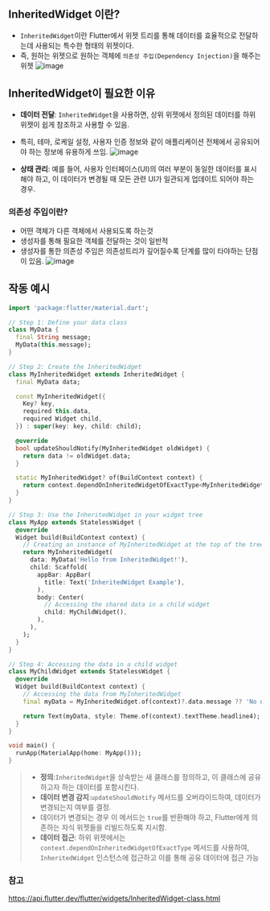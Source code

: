 ## InheritedWidget 이란?
- `InheritedWidget`이란 Flutter에서 위젯 트리를 통해 데이터를 효율적으로 전달하는데 사용되는 특수한 형태의 위젯이다.
- 즉, 원하는 위젯으로 원하는 객체에 `의존성 주입(Dependency Injection)`을 해주는 위젯
  ![image](https://github.com/david-s-kim/TIL/assets/129301549/e8ffdc15-57aa-4b91-a59f-4c4f2404532e)

## InheritedWidget이 필요한 이유
- **데이터 전달**: `InheritedWidget`을 사용하면, 상위 위젯에서 정의된 데이터를 하위 위젯이 쉽게 참조하고 사용할 수 있음.
- 특히, 테마, 로케일 설정, 사용자 인증 정보와 같이 애플리케이션 전체에서 공유되어야 하는 정보에 유용하게 쓰임.
![image](https://github.com/david-s-kim/TIL/assets/129301549/d55281ab-57ae-4a78-8226-3d8b92408a2a)

- **상태 관리**: 예를 들어, 사용자 인터페이스(UI)의 여러 부분이 동일한 데이터를 표시해야 하고, 이 데이터가 변경될 때 모든 관련 UI가 일관되게 업데이트 되어야 하는 경우.

### 의존성 주입이란?
- 어떤 객체가 다른 객체에서 사용되도록 하는것
- 생성자를 통해 필요한 객체를 전달하는 것이 일반적
- 생성자를 통한 의존성 주임은 의존성트리가 깊어질수록 단계를 많이 타야하는 단점이 있음.
  ![image](https://github.com/david-s-kim/TIL/assets/129301549/94478fb1-a958-491a-919c-7b19d77608c2)

## 작동 예시
```dart
import 'package:flutter/material.dart';

// Step 1: Define your data class
class MyData {
  final String message;
  MyData(this.message);
}

// Step 2: Create the InheritedWidget
class MyInheritedWidget extends InheritedWidget {
  final MyData data;

  const MyInheritedWidget({
    Key? key,
    required this.data,
    required Widget child,
  }) : super(key: key, child: child);

  @override
  bool updateShouldNotify(MyInheritedWidget oldWidget) {
    return data != oldWidget.data;
  }

  static MyInheritedWidget? of(BuildContext context) {
    return context.dependOnInheritedWidgetOfExactType<MyInheritedWidget>();
  }
}

// Step 3: Use the InheritedWidget in your widget tree
class MyApp extends StatelessWidget {
  @override
  Widget build(BuildContext context) {
    // Creating an instance of MyInheritedWidget at the top of the tree
    return MyInheritedWidget(
      data: MyData('Hello from InheritedWidget!'),
      child: Scaffold(
        appBar: AppBar(
          title: Text('InheritedWidget Example'),
        ),
        body: Center(
          // Accessing the shared data in a child widget
          child: MyChildWidget(),
        ),
      ),
    );
  }
}

// Step 4: Accessing the data in a child widget
class MyChildWidget extends StatelessWidget {
  @override
  Widget build(BuildContext context) {
    // Accessing the data from MyInheritedWidget
    final myData = MyInheritedWidget.of(context)?.data.message ?? 'No data found';

    return Text(myData, style: Theme.of(context).textTheme.headline4);
  }
}

void main() {
  runApp(MaterialApp(home: MyApp()));
}
```

>- **정의**:`InheritedWidget`을 상속받는 새 클래스를 정의하고, 이 클래스에 공유하고자 하는 데이터를 포함시킨다.
>- **데이터 변경 감지**:`updateShouldNotify` 메서드를 오버라이드하여, 데이터가 변경되는지 여부를 결정.
>- 데이터가 변경되는 경우 이 메서드는 `true`를 반환해야 하고, Flutter에게 의존하는 자식 위젯들을 리빌드하도록 지시함.
>- **데이터 접근**: 하위 위젯에서는 `context.dependOnInheritedWidgetOfExactType` 메서드를 사용하여, `InheritedWidget` 인스턴스에 접근하고
>이를 통해 공유 데이터에 접근 가능

### 참고
https://api.flutter.dev/flutter/widgets/InheritedWidget-class.html
